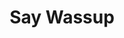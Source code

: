 ---
title: Say Wassup
slug: say-wassup
artist: Kendrick Lamar, Ab-Soul, Jay Rock, Schoolboy Q
youtube: G4WWDkuELm4
position: 171
---